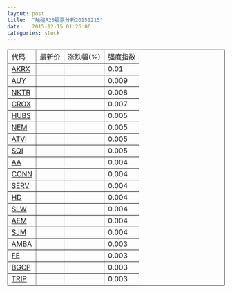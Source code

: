 ```yaml
---
layout: post
title:  "触碰R20股票分析20151215"
date:   2015-12-15 01:26:06
categories: stock
---
```

<script type="text/javascript">
var stockList = []
stockList.push('gb_akrx');
stockList.push('gb_auy');
stockList.push('gb_nktr');
stockList.push('gb_crox');
stockList.push('gb_hubs');
stockList.push('gb_nem');
stockList.push('gb_atvi');
stockList.push('gb_sqi');
stockList.push('gb_aa');
stockList.push('gb_conn');
stockList.push('gb_serv');
stockList.push('gb_hd');
stockList.push('gb_slw');
stockList.push('gb_aem');
stockList.push('gb_sjm');
stockList.push('gb_amba');
stockList.push('gb_fe');
stockList.push('gb_bgcp');
stockList.push('gb_trip');
</script>

<table border="1">
 <tr>
 <td>代码</td>
  <td>最新价</td>
  <td>涨跌幅(%)</td>
 <td>强度指数</td>
</tr>
  <tr id="akrx"><td><a href="http://stock.finance.sina.com.cn/usstock/quotes/AKRX.html" target="_blank">AKRX</a></td><td></td><td></td><td>0.01</td></tr>
  <tr id="auy"><td><a href="http://stock.finance.sina.com.cn/usstock/quotes/AUY.html" target="_blank">AUY</a></td><td></td><td></td><td>0.009</td></tr>
  <tr id="nktr"><td><a href="http://stock.finance.sina.com.cn/usstock/quotes/NKTR.html" target="_blank">NKTR</a></td><td></td><td></td><td>0.008</td></tr>
  <tr id="crox"><td><a href="http://stock.finance.sina.com.cn/usstock/quotes/CROX.html" target="_blank">CROX</a></td><td></td><td></td><td>0.007</td></tr>
  <tr id="hubs"><td><a href="http://stock.finance.sina.com.cn/usstock/quotes/HUBS.html" target="_blank">HUBS</a></td><td></td><td></td><td>0.005</td></tr>
  <tr id="nem"><td><a href="http://stock.finance.sina.com.cn/usstock/quotes/NEM.html" target="_blank">NEM</a></td><td></td><td></td><td>0.005</td></tr>
  <tr id="atvi"><td><a href="http://stock.finance.sina.com.cn/usstock/quotes/ATVI.html" target="_blank">ATVI</a></td><td></td><td></td><td>0.005</td></tr>
  <tr id="sqi"><td><a href="http://stock.finance.sina.com.cn/usstock/quotes/SQI.html" target="_blank">SQI</a></td><td></td><td></td><td>0.005</td></tr>
  <tr id="aa"><td><a href="http://stock.finance.sina.com.cn/usstock/quotes/AA.html" target="_blank">AA</a></td><td></td><td></td><td>0.004</td></tr>
  <tr id="conn"><td><a href="http://stock.finance.sina.com.cn/usstock/quotes/CONN.html" target="_blank">CONN</a></td><td></td><td></td><td>0.004</td></tr>
  <tr id="serv"><td><a href="http://stock.finance.sina.com.cn/usstock/quotes/SERV.html" target="_blank">SERV</a></td><td></td><td></td><td>0.004</td></tr>
  <tr id="hd"><td><a href="http://stock.finance.sina.com.cn/usstock/quotes/HD.html" target="_blank">HD</a></td><td></td><td></td><td>0.004</td></tr>
  <tr id="slw"><td><a href="http://stock.finance.sina.com.cn/usstock/quotes/SLW.html" target="_blank">SLW</a></td><td></td><td></td><td>0.004</td></tr>
  <tr id="aem"><td><a href="http://stock.finance.sina.com.cn/usstock/quotes/AEM.html" target="_blank">AEM</a></td><td></td><td></td><td>0.004</td></tr>
  <tr id="sjm"><td><a href="http://stock.finance.sina.com.cn/usstock/quotes/SJM.html" target="_blank">SJM</a></td><td></td><td></td><td>0.004</td></tr>
  <tr id="amba"><td><a href="http://stock.finance.sina.com.cn/usstock/quotes/AMBA.html" target="_blank">AMBA</a></td><td></td><td></td><td>0.003</td></tr>
  <tr id="fe"><td><a href="http://stock.finance.sina.com.cn/usstock/quotes/FE.html" target="_blank">FE</a></td><td></td><td></td><td>0.003</td></tr>
  <tr id="bgcp"><td><a href="http://stock.finance.sina.com.cn/usstock/quotes/BGCP.html" target="_blank">BGCP</a></td><td></td><td></td><td>0.003</td></tr>
  <tr id="trip"><td><a href="http://stock.finance.sina.com.cn/usstock/quotes/TRIP.html" target="_blank">TRIP</a></td><td></td><td></td><td>0.003</td></tr>
</table>
